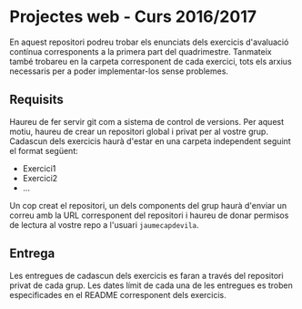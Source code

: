 # Projectes web - Curs 2016/2017
En aquest repositori podreu trobar els enunciats dels exercicis d'avaluació contínua corresponents a la primera part del quadrimestre. Tanmateix també trobareu en la carpeta corresponent de cada exercici, tots els arxius necessaris per a poder implementar-los sense problemes. 

## Requisits
Haureu de fer servir git com a sistema de control de versions. Per aquest motiu, haureu de crear un repositori global i privat per al vostre grup. Cadascun dels exercicis haurà d'estar en una carpeta independent seguint el format següent:

* Exercici1
* Exercici2
* ...

Un cop creat el repositori, un dels components del grup haurà d'enviar un correu amb la URL corresponent del repositori i haureu de donar permisos de lectura al vostre repo a l'usuari `jaumecapdevila`. 

## Entrega

Les entregues de cadascun dels exercicis es faran a través del repositori privat de cada grup. Les dates límit de cada una de les entregues es troben especificades en el README corresponent dels exercicis.
